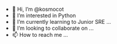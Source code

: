 - 👋 Hi, I’m @kosmocot
- 👀 I’m interested in Python
- 🌱 I’m currently learning to Junior SRE ...
- 💞️ I’m looking to collaborate on ...
- 📫 How to reach me ...

<!---
kosmocot/kosmocot is a ✨ special ✨ repository because its `README.md` (this file) appears on your GitHub profile.
You can click the Preview link to take a look at your changes.
--->
